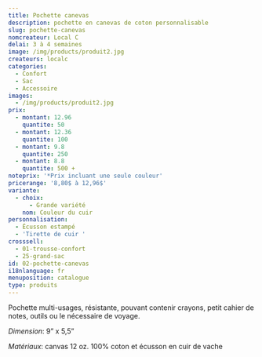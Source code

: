 ```yaml
---
title: Pochette canevas
description: pochette en canevas de coton personnalisable
slug: pochette-canevas
nomcreateur: Local C
delai: 3 à 4 semaines
image: /img/products/produit2.jpg
createurs: localc
categories:
  - Confort
  - Sac
  - Accessoire
images:
  - /img/products/produit2.jpg
prix:
  - montant: 12.96
    quantite: 50
  - montant: 12.36
    quantite: 100
  - montant: 9.8
    quantite: 250
  - montant: 8.8
    quantite: 500 +
noteprix: '*Prix incluant une seule couleur'
pricerange: '8,80$ à 12,96$'
variante:
  - choix:
      - Grande variété
    nom: Couleur du cuir
personnalisation:
  - Écusson estampé
  - 'Tirette de cuir '
crosssell:
  - 01-trousse-confort
  - 25-grand-sac
id: 02-pochette-canevas
i18nlanguage: fr
menuposition: catalogue
type: produits
---
```


Pochette multi-usages, résistante, pouvant contenir crayons, petit cahier de notes, outils ou le nécessaire de voyage.

*Dimension*: 9” x 5,5”

*Matériaux*: canvas 12 oz. 100% coton et écusson en cuir de vache
